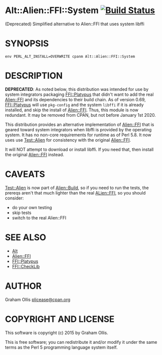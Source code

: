# Alt::Alien::FFI::System [![Build Status](https://secure.travis-ci.org/plicease/Alt-Alien-FFI-System.png)](http://travis-ci.org/plicease/Alt-Alien-FFI-System)

(Deprecated) Simplified alternative to Alien::FFI that uses system libffi

# SYNOPSIS

    env PERL_ALT_INSTALL=OVERWRITE cpanm Alt::Alien::FFI::System

# DESCRIPTION

**DEPRECATED**: As noted below, this distribution was intended
for use by system integrators packaging [FFI::Platypus](https://metacpan.org/pod/FFI::Platypus) that
didn't want to add the real [Alien::FFI](https://metacpan.org/pod/Alien::FFI) and its dependencies
to their build chain.  As of version 0.69, [FFI::Platypus](https://metacpan.org/pod/FFI::Platypus)
will use `pkg-config` and the system `libffi` if it is already
installed, and skip the install of [Alien::FFI](https://metacpan.org/pod/Alien::FFI). Thus, this
module is now redundant.  It may be removed from CPAN, but not
before January 1st 2020.

This distribution provides an alternative implementation of
[Alien::FFI](https://metacpan.org/pod/Alien::FFI) that is geared toward system integrators when
libffi is provided by the operating system.  It has no non-core
requirements for runtime as of Perl 5.8.  It now uses
use [Test::Alien](https://metacpan.org/pod/Test::Alien) for consistency with the original
[Alien::FFI](https://metacpan.org/pod/Alien::FFI).

It will NOT attempt to download or install libffi.  If you
need that, then install the original [Alien::FFI](https://metacpan.org/pod/Alien::FFI) instead.

# CAVEATS

[Test::Alien](https://metacpan.org/pod/Test::Alien) is now part of [Alien::Build](https://metacpan.org/pod/Alien::Build), so if you
need to run the tests, the prereqs aren't that much lighter
than the real [ALien::FFI](https://metacpan.org/pod/ALien::FFI), so you should consider:

- do your own testing
- skip tests
- switch to the real Alien::FFI

# SEE ALSO

- [Alt](https://metacpan.org/pod/Alt)
- [Alien::FFI](https://metacpan.org/pod/Alien::FFI)
- [FFI::Platypus](https://metacpan.org/pod/FFI::Platypus)
- [FFI::CheckLib](https://metacpan.org/pod/FFI::CheckLib)

# AUTHOR

Graham Ollis <plicease@cpan.org>

# COPYRIGHT AND LICENSE

This software is copyright (c) 2015 by Graham Ollis.

This is free software; you can redistribute it and/or modify it under
the same terms as the Perl 5 programming language system itself.
